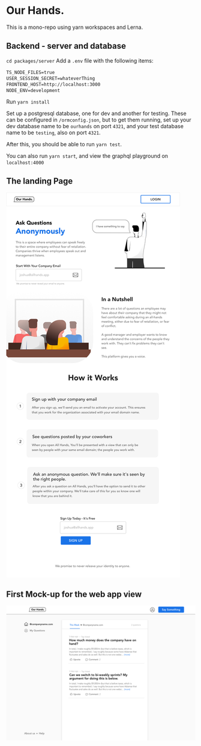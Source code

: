 # Our Hands.

This is a mono-repo using yarn workspaces and Lerna.

## Backend - server and database

`cd packages/server`
Add a `.env` file with the following items:

```
TS_NODE_FILES=true
USER_SESSION_SECRET=whateverThing
FRONTEND_HOST=http://localhost:3000
NODE_ENV=development
```

Run `yarn install`

Set up a postgresql database, one for dev and another for testing. These can be configured in `/ormconfig.json`, but to get them running, set up your dev database name to be `ourhands` on port `4321`, and your test database name to be `testing`, also on port `4321`.

After this, you should be able to run `yarn test`.

You can also run `yarn start`, and view the graphql playground on `localhost:4000`

## The landing Page

![landing][landing]

## First Mock-up for the web app view

![app-view][app-view]

[landing]: https://raw.githubusercontent.com/ledbetterljoshua/ourhands/master/resources/ourhands-landing.png?token=ABSBGNPNBLEKYLO5QZTC6R25U63HM "Our Hands Landing"
[app-view]: https://raw.githubusercontent.com/ledbetterljoshua/ourhands/master/resources/ourhands-app-view.png?token=ABSBGNMUDYIG7JXPTZO4LNS5U63IW "Our Hands App View"
